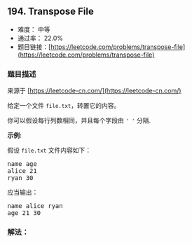## 194. Transpose File

- 难度： 中等
- 通过率： 22.0%
- 题目链接：[https://leetcode.com/problems/transpose-file](https://leetcode.com/problems/transpose-file)


### 题目描述

来源于 [https://leetcode-cn.com/](https://leetcode-cn.com/)

<p>给定一个文件&nbsp;<code>file.txt</code>，转置它的内容。</p>

<p>你可以假设每行列数相同，并且每个字段由&nbsp;<code>&#39; &#39;</code> 分隔.</p>

<p><strong>示例:</strong></p>

<p>假设&nbsp;<code>file.txt</code>&nbsp;文件内容如下：</p>

<pre>name age
alice 21
ryan 30
</pre>

<p>应当输出：</p>

<pre>name alice ryan
age 21 30
</pre>


### 解法：